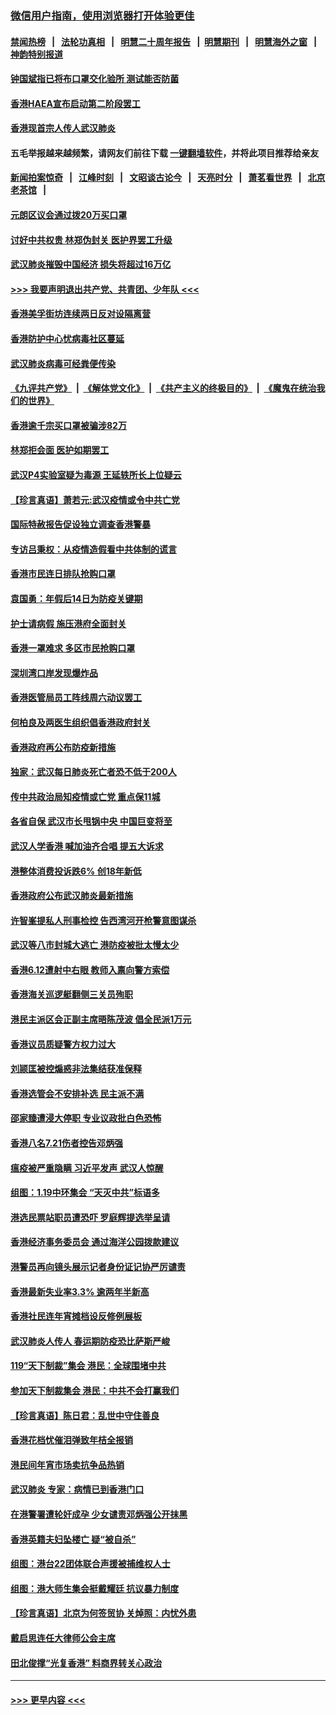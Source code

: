 ### [微信用户指南，使用浏览器打开体验更佳](https://github.com/gfw-breaker/banned-news1/blob/master/indexes/wechat-guide.md?t=0)
#### [禁闻热榜](热点新闻.md?t=0)  &nbsp;&nbsp;|&nbsp;&nbsp; [法轮功真相](https://github.com/gfw-breaker/truth/blob/master/README.md?t=0) &nbsp;&nbsp;|&nbsp;&nbsp; [明慧二十周年报告](https://github.com/gfw-breaker/mh-reports/blob/master/README.md?t=0) &nbsp;&nbsp;|&nbsp;&nbsp;[明慧期刊](https://github.com/gfw-breaker/mh-qikan) &nbsp;&nbsp;|&nbsp;&nbsp; [明慧海外之窗](https://github.com/gfw-breaker/mh-news/blob/master/README.md?t=0) &nbsp;&nbsp;|&nbsp;&nbsp; [神韵特别报道](https://github.com/gfw-breaker/mh-news/blob/master/shenyun.md?t=0)
#### [钟国斌指已将布口罩交化验所 测试能否防菌](../pages/nsc415/n11842783.md?t=02042211) 
#### [香港HAEA宣布启动第二阶段罢工](../pages/nsc415/n11842723.md?t=02042211) 
#### [香港现首宗人传人武汉肺炎](../pages/nsc415/n11842766.md?t=02042211) 
#### 五毛举报越来越频繁，请网友们前往下载 [一键翻墙软件](https://github.com/gfw-breaker/ssr-accounts)，并将此项目推荐给亲友
#### [新闻拍案惊奇](https://github.com/gfw-breaker/banned-news1/blob/master/pages/link4.md) &nbsp;&nbsp;|&nbsp;&nbsp; [江峰时刻](https://github.com/gfw-breaker/banned-news1/blob/master/pages/link4.md) &nbsp;&nbsp;|&nbsp;&nbsp; [文昭谈古论今](https://github.com/gfw-breaker/banned-news1/blob/master/pages/link4.md) &nbsp;&nbsp;|&nbsp;&nbsp; [天亮时分](https://github.com/gfw-breaker/banned-news1/blob/master/pages/link4.md) &nbsp;&nbsp;|&nbsp;&nbsp; [萧茗看世界](https://github.com/gfw-breaker/banned-news1/blob/master/pages/link4.md) &nbsp;&nbsp;|&nbsp;&nbsp; [北京老茶馆](https://github.com/gfw-breaker/banned-news1/blob/master/pages/link4.md) &nbsp;&nbsp;|&nbsp;&nbsp; 
#### [元朗区议会通过拨20万买口罩](../pages/nsc415/n11842754.md?t=02042211) 
#### [讨好中共权贵 林郑伪封关 医护界罢工升级](../pages/nsc415/n11842359.md?t=02042211) 
#### [武汉肺炎摧毁中国经济 损失将超过16万亿](../pages/nsc415/n11839723.md?t=02042211) 
#### [>>> 我要声明退出共产党、共青团、少年队 <<<](https://github.com/begood0513/goodnews/blob/master/quit/letter.md) 
#### [香港美孚街坊连续两日反对设隔离营](../pages/nsc415/n11839962.md?t=02042211) 
#### [香港防护中心忧病毒社区蔓延](../pages/nsc415/n11839933.md?t=02042211) 
#### [武汉肺炎病毒可经粪便传染](../pages/nsc415/n11839939.md?t=02042211) 
#### [《九评共产党》](https://github.com/begood0513/9ping.md/blob/master/README.md) &nbsp;|&nbsp; [《解体党文化》](../../../../jtdwh.md/blob/master/README.md)  &nbsp;|&nbsp; [《共产主义的终极目的》](../../../../gczydzjmd.md/blob/master/README.md) &nbsp;|&nbsp; [《魔鬼在统治我们的世界》](../../../../mgztzwmdsj.md/blob/master/README.md) 
#### [香港逾千宗买口罩被骗涉82万](../pages/nsc415/n11839914.md?t=02042211) 
#### [林郑拒会面 医护如期罢工](../pages/nsc415/n11839892.md?t=02042211) 
#### [武汉P4实验室疑为毒源 王延轶所长上位疑云](../pages/nsc415/n11835543.md?t=02042211) 
#### [【珍言真语】萧若元:武汉疫情或令中共亡党](../pages/nsc415/n11829394.md?t=02042211) 
#### [国际特赦报告促设独立调查香港警暴](../pages/nsc415/n11833845.md?t=02042211) 
#### [专访吕秉权：从疫情造假看中共体制的谎言](../pages/nsc415/n11833813.md?t=02042211) 
#### [香港市民连日排队抢购口罩](../pages/nsc415/n11833794.md?t=02042211) 
#### [袁国勇：年假后14日为防疫关键期](../pages/nsc415/n11831088.md?t=02042211) 
#### [护士请病假 施压港府全面封关](../pages/nsc415/n11831030.md?t=02042211) 
#### [香港一罩难求 多区市民抢购口罩](../pages/nsc415/n11831002.md?t=02042211) 
#### [深圳湾口岸发现爆炸品](../pages/nsc415/n11828802.md?t=02042211) 
#### [香港医管局员工阵线周六动议罢工](../pages/nsc415/n11828762.md?t=02042211) 
#### [何柏良及两医生组织倡香港政府封关](../pages/nsc415/n11828749.md?t=02042211) 
#### [香港政府再公布防疫新措施](../pages/nsc415/n11828716.md?t=02042211) 
#### [独家：武汉每日肺炎死亡者恐不低于200人](../pages/nsc415/n11828240.md?t=02042211) 
#### [传中共政治局知疫情或亡党 重点保11城](../pages/nsc415/n11828145.md?t=02042211) 
#### [各省自保 武汉市长甩锅中央 中国巨变将至](../pages/nsc415/n11828021.md?t=02042211) 
#### [武汉人学香港 喊加油齐合唱 提五大诉求](../pages/nsc415/n11827046.md?t=02042211) 
#### [港整体消费投诉跌6% 创18年新低](../pages/nsc415/n11817280.md?t=02042211) 
#### [香港政府公布武汉肺炎最新措施](../pages/nsc415/n11817152.md?t=02042211) 
#### [许智峯提私人刑事检控 告西湾河开枪警意图谋杀](../pages/nsc415/n11817132.md?t=02042211) 
#### [武汉等八市封城大逃亡 港防疫被批太慢太少](../pages/nsc415/n11817058.md?t=02042211) 
#### [香港6.12遭射中右眼 教师入禀向警方索偿](../pages/nsc415/n11814678.md?t=02042211) 
#### [香港海关巡逻艇翻侧三关员殉职](../pages/nsc415/n11814604.md?t=02042211) 
#### [港民主派区会正副主席晤陈茂波 倡全民派1万元](../pages/nsc415/n11814582.md?t=02042211) 
#### [香港议员质疑警方权力过大](../pages/nsc415/n11814560.md?t=02042211) 
#### [刘颕匡被控煽惑非法集结获准保释](../pages/nsc415/n11811727.md?t=02042211) 
#### [香港选管会不安排补选 民主派不满](../pages/nsc415/n11811691.md?t=02042211) 
#### [邵家臻遭浸大停职 专业议政批白色恐怖](../pages/nsc415/n11811670.md?t=02042211) 
#### [香港八名7.21伤者控告邓炳强](../pages/nsc415/n11811623.md?t=02042211) 
#### [瘟疫被严重隐瞒 习近平发声 武汉人惊醒](../pages/nsc415/n11811186.md?t=02042211) 
#### [组图：1.19中环集会 “天灭中共”标语多](../pages/nsc415/n11809514.md?t=02042211) 
#### [港选民票站职员遭恐吓 罗庭辉提选举呈请](../pages/nsc415/n11808914.md?t=02042211) 
#### [香港经济事务委员会 通过海洋公园拨款建议](../pages/nsc415/n11808906.md?t=02042211) 
#### [港警员再向镜头展示记者身份证记协严厉谴责](../pages/nsc415/n11808888.md?t=02042211) 
#### [香港最新失业率3.3% 逾两年半新高](../pages/nsc415/n11808887.md?t=02042211) 
#### [香港社民连年宵摊档设反修例展板](../pages/nsc415/n11808857.md?t=02042211) 
#### [武汉肺炎人传人 春运期防疫恐比萨斯严峻](../pages/nsc415/n11808739.md?t=02042211) 
#### [119“天下制裁”集会 港民：全球围堵中共](../pages/nsc415/n11806318.md?t=02042211) 
#### [参加天下制裁集会 港民：中共不会打赢我们](../pages/nsc415/n11806596.md?t=02042211) 
#### [【珍言真语】陈日君：乱世中守住善良](../pages/nsc415/n11806247.md?t=02042211) 
#### [香港花档忧催泪弹致年桔全报销](../pages/nsc415/n11806130.md?t=02042211) 
#### [港民间年宵市场卖抗争品热销](../pages/nsc415/n11806073.md?t=02042211) 
#### [武汉肺炎 专家：病情已到香港门口](../pages/nsc415/n11806020.md?t=02042211) 
#### [在港警署遭轮奸成孕 少女谴责邓炳强公开抹黑](../pages/nsc415/n11805981.md?t=02042211) 
#### [香港英籍夫妇坠楼亡 疑“被自杀”](../pages/nsc415/n11805937.md?t=02042211) 
#### [组图：港台22团体联合声援被捕维权人士](../pages/nsc415/n11801834.md?t=02042211) 
#### [组图：港大师生集会挺戴耀廷 抗议暴力制度](../pages/nsc415/n11799298.md?t=02042211) 
#### [【珍言真语】北京为何签贸协 关焯照：内忧外患](../pages/nsc415/n11799790.md?t=02042211) 
#### [戴启思连任大律师公会主席](../pages/nsc415/n11799306.md?t=02042211) 
#### [田北俊撑“光复香港” 料商界转关心政治](../pages/nsc415/n11799287.md?t=02042211) 

----
#### [ >>> 更早内容 <<< ](../indexes/nsc415-earlier.md)
